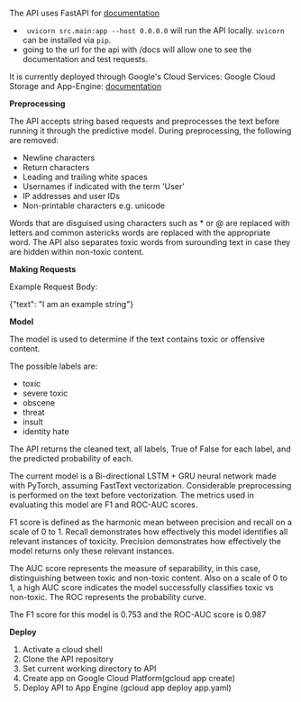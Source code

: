 The API uses FastAPI for [documentation](https://fastapi.tiangolo.com/tutorial/first-steps/)
* ``` uvicorn src.main:app --host 0.0.0.0``` will run the API locally. ```uvicorn``` can be installed via `pip`.
* going to the url for the api with /docs will allow one to see the documentation and test requests.

It is currently deployed through Google's Cloud Services: Google Cloud Storage and App-Engine: [documentation](https://cloud.google.com/appengine/docs)

**Preprocessing**

The API accepts string based requests and preprocesses the text before running it through the predictive model. During preprocessing, the following are removed:
  - Newline characters
  - Return characters
  - Leading and trailing white spaces
  - Usernames if indicated with the term 'User'
  - IP addresses and user IDs
  - Non-printable characters e.g. unicode

Words that are disguised using characters such as * or @ are replaced with letters and common astericks words are replaced with the appropriate word. The API also separates toxic words from surounding text in case they are hidden within non-toxic content.

**Making Requests**

  Example Request Body:

  {"text": "I am an example string"}

**Model**

  The model is used to determine if the text contains toxic or offensive content.

  The possible labels are:
  - toxic
  - severe toxic
  - obscene
  - threat
  - insult
  - identity hate

  The API returns the cleaned text, all labels, True of False for each label, and the predicted probability of each.

  The current model is a Bi-directional LSTM + GRU neural network made with PyTorch, assuming FastText vectorization. Considerable preprocessing is performed on the text before vectorization. The metrics used in evaluating this model are F1 and ROC-AUC scores.

  F1 score is defined as the harmonic mean between precision and recall on a scale of 0 to 1. Recall demonstrates how effectively this model identifies all relevant instances of toxicity. Precision demonstrates how effectively the model returns only these relevant instances.

  The AUC score represents the measure of separability, in this case, distinguishing between toxic and non-toxic content. Also on a scale of 0 to 1, a high AUC score indicates the model successfully classifies toxic vs non-toxic. The ROC represents the probability curve.

  The F1 score for this model is 0.753 and the ROC-AUC score is 0.987

**Deploy**

1) Activate a cloud shell
2) Clone the API repository
3) Set current working directory to API
4) Create app on Google Cloud Platform(gcloud app create)
5) Deploy API to App Engine (gcloud app deploy app.yaml)
